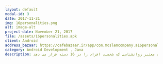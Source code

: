 ```yaml
---
layout: default
modal-id: 3
date: 2017-11-21
img: 16personalities.png
alt: image-alt
project-date: November 21, 2017
file: /assets/16personalities.apk
client: Android
address_bazaar: https://cafebazaar.ir/app/com.moslemcompany.a16personalities
category: Android Development , Java
description: یک تست معتبر روانشناسی که شخصیت افراد را در 16 دسته قرار می دهد.
---
```

